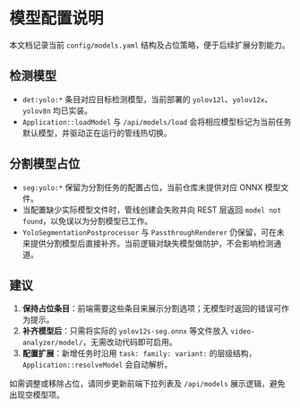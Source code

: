 # 模型配置说明

本文档记录当前 `config/models.yaml` 结构及占位策略，便于后续扩展分割能力。

## 检测模型

- `det:yolo:*` 条目对应目标检测模型，当前部署的 `yolov12l`、`yolov12x`、`yolov8n` 均已实装。
- `Application::loadModel` 与 `/api/models/load` 会将相应模型标记为当前任务默认模型，并驱动正在运行的管线热切换。

## 分割模型占位

- `seg:yolo:*` 保留为分割任务的配置占位，当前仓库未提供对应 ONNX 模型文件。
- 当配置缺少实际模型文件时，管线创建会失败并向 REST 层返回 `model not found`，以免误以为分割模型已工作。
- `YoloSegmentationPostprocessor` 与 `PassthroughRenderer` 仍保留，可在未来提供分割模型后直接补齐。当前逻辑对缺失模型做防护，不会影响检测通道。

## 建议

1. **保持占位条目**：前端需要这些条目来展示分割选项；无模型时返回的错误可作为提示。
2. **补齐模型后**：只需将实际的 `yolov12s-seg.onnx` 等文件放入 `video-analyzer/model/`，无需改动代码即可启用。
3. **配置扩展**：新增任务时沿用 `task: family: variant:` 的层级结构，`Application::resolveModel` 会自动解析。

如需调整或移除占位，请同步更新前端下拉列表及 `/api/models` 展示逻辑，避免出现空模型项。
